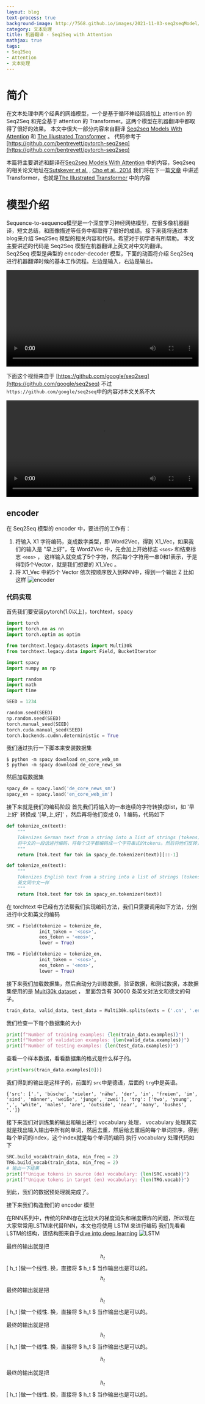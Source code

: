 ```yaml
---
layout: blog
text-process: true
background-image: http://7568.github.io/images/2021-11-03-seq2seqModel/2021-11-03_2.png
category: 文本处理
title: 机器翻译 - Seq2Seq with Attention
mathjax: true
tags:
- Seq2Seq
- Attention
- 文本处理
---
```


# 简介

在文本处理中两个经典的网络模型，一个是基于循环神经网络加上 attention 的 Seq2Seq 和完全基于 attention 的 Transformer。这两个模型在机器翻译中都取得了很好的效果。
本文中很大一部分内容来自翻译
[Seq2seq Models With Attention](https://jalammar.github.io/visualizing-neural-machine-translation-mechanics-of-seq2seq-models-with-attention/)
和
[The Illustrated Transformer](https://jalammar.github.io/illustrated-transformer/) 。
代码参考于 [https://github.com/bentrevett/pytorch-seq2seq](https://github.com/bentrevett/pytorch-seq2seq)

本篇将主要讲述和翻译在[Seq2seq Models With Attention](https://jalammar.github.io/visualizing-neural-machine-translation-mechanics-of-seq2seq-models-with-attention/)
中的内容，Seq2seq的相关论文地址在[Sutskever et al.](https://papers.nips.cc/paper/5346-sequence-to-sequence-learning-with-neural-networks.pdf) , [Cho et al., 2014](http://emnlp2014.org/papers/pdf/EMNLP2014179.pdf)
我们将在下一篇[文章](https://7568.github.io/2021/11/03/transformer.html) 中讲述Transformer，也就是[The Illustrated Transformer](https://jalammar.github.io/illustrated-transformer/) 中的内容

# 模型介绍

Sequence-to-sequence模型是一个深度学习神经网络模型，在很多像机器翻译，短文总结，和图像描述等任务中都取得了很好的成绩。接下来我将通过本blog来介绍 Seq2Seq 模型的相关内容和代码。希望对于初学者有所帮助。
本文主要讲述的代码是 Seq2Seq 模型在机器翻译上英文对中文的翻译。
<br/>
Seq2Seq 模型是典型的 encoder-decoder 模型，下面的动画将介绍 Seq2Seq 进行机器翻译时候的基本工作流程。左边是输入，右边是输出。

<video width="100%" height="auto" loop autoplay controls>
  <source src="http://7568.github.io/images/2021-11-03-seq2seqModel/2021-11-04_seq2seq_1.mp4" type="video/mp4">
  Your browser does not support the video tag.
</video>

下面这个视频来自于 [https://github.com/google/seq2seq](https://github.com/google/seq2seq) 不过 `https://github.com/google/seq2seq`中的内容对本文关系不大

<video width="100%" height="auto" loop autoplay controls>
  <source src="http://7568.github.io/images/2021-11-03-seq2seqModel/2021-11-04_seq2seq_2.mp4" type="video/mp4">
  Your browser does not support the video tag.
</video>

## encoder

在 Seq2Seq 模型的 encoder 中，要进行的工作有：

1. 将输入 X1 字符编码，变成数字类型，即 Word2Vec，得到 X1_Vec，如果我们的输入是 "早上好"，在 Word2Vec 中，先会加上开始标志 `<sos>` 和结束标志 `<eos>` ，
   这样输入就变成了5个字符，然后每个字符用一串0和1表示，于是得到5个Vector，就是我们想要的 X1_Vec 。
2. 将 X1_Vec 中的5个 Vector 依次按顺序放入到RNN中，得到一个输出 Z
   比如这样 ![encoder](http://7568.github.io/images/2021-11-03-seq2seqModel/2021-11-04_seq2seq_3.png)

### 代码实现

首先我们要安装pytorch(1.0以上)，torchtext，spacy

```python
import torch
import torch.nn as nn
import torch.optim as optim

from torchtext.legacy.datasets import Multi30k
from torchtext.legacy.data import Field, BucketIterator

import spacy
import numpy as np

import random
import math
import time

SEED = 1234

random.seed(SEED)
np.random.seed(SEED)
torch.manual_seed(SEED)
torch.cuda.manual_seed(SEED)
torch.backends.cudnn.deterministic = True
```

我们通过执行一下脚本来安装数据集

```shell
$ python -m spacy download en_core_web_sm
$ python -m spacy download de_core_news_sm
```

然后加载数据集

```python
spacy_de = spacy.load('de_core_news_sm')
spacy_en = spacy.load('en_core_web_sm')
```

接下来就是我们的编码阶段
首先我们将输入的一串连续的字符转换成list，如 '早上好' 转换成 '[早,上,好]' ，然后再将他们变成 0，1 编码，代码如下

```python
def tokenize_cn(text):
    """
    Tokenizes German text from a string into a list of strings (tokens) and reverses it
    将中文的一段话进行编码，将每个汉字都编码成一个字符串式的tokens。然后将他们反转，反转是为了放入RNN的时候保证最先放入的是一开始的字符，而不是最后的字符
    """
    return [tok.text for tok in spacy_de.tokenizer(text)][::-1]

def tokenize_en(text):
    """
    Tokenizes English text from a string into a list of strings (tokens)
    英文同中文一样
    """
    return [tok.text for tok in spacy_en.tokenizer(text)]
```

在 torchtext 中已经有方法帮我们实现编码方法，我们只需要调用如下方法，分别进行中文和英文的编码

```python
SRC = Field(tokenize = tokenize_de, 
            init_token = '<sos>', 
            eos_token = '<eos>', 
            lower = True)

TRG = Field(tokenize = tokenize_en, 
            init_token = '<sos>', 
            eos_token = '<eos>', 
            lower = True)
```

接下来我们加载数据集，然后自动分为训练数据，验证数据，和测试数据，本数据集使用的是 [Multi30k dataset](https://github.com/multi30k/dataset) ，
里面包含有 30000 条英文对法文和德文的句子。

```python
train_data, valid_data, test_data = Multi30k.splits(exts = ('.cn', '.en'),  fields = (SRC, TRG))
```

我们检查一下每个数据集的大小

```python
print(f"Number of training examples: {len(train_data.examples)}")
print(f"Number of validation examples: {len(valid_data.examples)}")
print(f"Number of testing examples: {len(test_data.examples)}")
```

查看一个样本数据，看看数据集的格式是什么样子的。

```python
print(vars(train_data.examples[0]))
```

我们得到的输出是这样子的，前面的 `src`中是德语，后面的 `trg`中是英语。

```json5
{'src': ['.', 'büsche', 'vieler', 'nähe', 'der', 'in', 'freien', 'im', 'sind', 'männer', 'weiße', 'junge', 'zwei'], 'trg': ['two', 'young', ',', 'white', 'males', 'are', 'outside', 'near', 'many', 'bushes', '.']}
```

接下来我们对训练集的输出和输出进行 vocabulary 处理， vocabulary 处理其实就是找出输入输出中所有的单词，然后去重，然后给去重后的每个单词排序，得到每个单词的index，这个index就是每个单词的编码
执行 vocabulary 处理代码如下

```python
SRC.build_vocab(train_data, min_freq = 2)
TRG.build_vocab(train_data, min_freq = 2)
# 输出一下结果
print(f"Unique tokens in source (de) vocabulary: {len(SRC.vocab)}")
print(f"Unique tokens in target (en) vocabulary: {len(TRG.vocab)}")
```

到此，我们的数据预处理就完成了。

接下来我们构造我们的 encoder 模型

在RNN系列中，传统的RNN存在比较大的梯度消失和梯度爆炸的问题，所以现在大家常常用LSTM来代替RNN，本文也将使用 LSTM 来进行编码
我们先看看LSTM的结构，该结构图来自于[dive into deep learning](https://d2l.ai/chapter_recurrent-modern/lstm.html)
![LSTM](http://7568.github.io/images/2021-11-03-seq2seqModel/2021-11-04_seq2seq_4.png)

最终的输出就是把 $$ h_t $$ [ h_t ]做一个线性. 换，直接将 $ h_t $ 当作输出也是可以的。
$$ h_t $$
最终的输出就是把 $$ h_t $$ [ h_t ]做一个线性. 换，直接将 $ h_t $ 当作输出也是可以的。

最终的输出就是把 $$ h_t $$ [ h_t ]做一个线性. 换，直接将 $ h_t $ 当作输出也是可以的。

$$ h_t $$

最终的输出就是把 $$ h_t $$ [ h_t ]做一个线性. 换，直接将 $ h_t $ 当作输出也是可以的。

